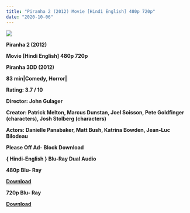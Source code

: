 ```yaml
---
title: "Piranha 2 (2012) Movie [Hindi English] 480p 720p"
date: "2020-10-06"
---
```


[**![](https://1.bp.blogspot.com/-5IyLD1D1Vs8/Xv8gdB3ONBI/AAAAAAAAD20/Zq0PVGqN7g8J2MQ-yfgZsI8IQE2hHLC5gCLcBGAsYHQ/s1600/piranha2ipld.jpg)**](https://1.bp.blogspot.com/-5IyLD1D1Vs8/Xv8gdB3ONBI/AAAAAAAAD20/Zq0PVGqN7g8J2MQ-yfgZsI8IQE2hHLC5gCLcBGAsYHQ/s1600/piranha2ipld.jpg)

 **Piranha 2 (2012)**

**Movie \[Hindi English\] 480p 720p**

 **Piranha 3DD (2012)**

**83 min|Comedy, Horror|**

**Rating: 3.7 / 10**

**Director: John Gulager**

**Creator: Patrick Melton, Marcus Dunstan, Joel Soisson, Pete Goldfinger (characters), Josh Stolberg (characters)**

**Actors: Danielle Panabaker, Matt Bush, Katrina Bowden, Jean-Luc Bilodeau**

**Please Off Ad- Block Download**

 **{ Hindi-English } Blu-Ray Dual Audio**

**480p Blu- Ray**

[**Download**](https://zee.gl/CFqlJ)

**720p Blu- Ray**

[**Download**](https://zee.gl/CFqlJ)
